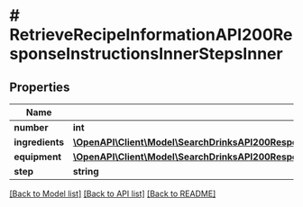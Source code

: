 # # RetrieveRecipeInformationAPI200ResponseInstructionsInnerStepsInner

## Properties

Name | Type | Description | Notes
------------ | ------------- | ------------- | -------------
**number** | **int** |  | [optional]
**ingredients** | [**\OpenAPI\Client\Model\SearchDrinksAPI200ResponseDrinksInnerInstructionsInnerStepsInnerIngredientsInner[]**](SearchDrinksAPI200ResponseDrinksInnerInstructionsInnerStepsInnerIngredientsInner.md) |  | [optional]
**equipment** | [**\OpenAPI\Client\Model\SearchDrinksAPI200ResponseDrinksInnerInstructionsInnerStepsInnerIngredientsInner[]**](SearchDrinksAPI200ResponseDrinksInnerInstructionsInnerStepsInnerIngredientsInner.md) |  | [optional]
**step** | **string** |  | [optional]

[[Back to Model list]](../../README.md#models) [[Back to API list]](../../README.md#endpoints) [[Back to README]](../../README.md)
